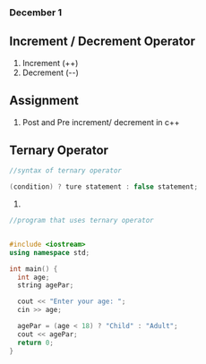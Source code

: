 ### December 1

Increment / Decrement Operator
-

1. Increment (++)
1. Decrement (--)


Assignment
-

1. Post and Pre increment/ decrement in c++

Ternary Operator
-

```cpp
//syntax of ternary operator

(condition) ? ture statement : false statement;
```

1. 
```cpp
//program that uses ternary operator


#include <iostream>
using namespace std;

int main() {
  int age;
  string agePar;

  cout << "Enter your age: ";
  cin >> age;

  agePar = (age < 18) ? "Child" : "Adult";
  cout << agePar;
  return 0;
}
```

